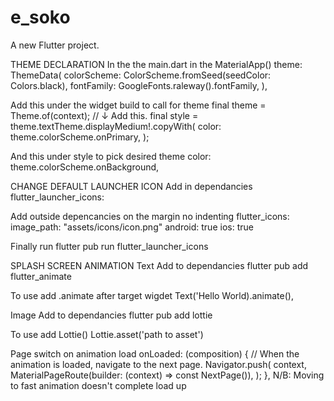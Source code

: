 # e_soko

A new Flutter project.

THEME DECLARATION
In the the main.dart in the MaterialApp()
    theme: ThemeData(
            colorScheme: ColorScheme.fromSeed(seedColor: Colors.black),
            fontFamily: GoogleFonts.raleway().fontFamily,
        ),

Add this under the widget build to call for theme
    final theme = Theme.of(context);
    // ↓ Add this.
    final style = theme.textTheme.displayMedium!.copyWith(
      color: theme.colorScheme.onPrimary,
    );

And this under style to pick desired theme
    color: theme.colorScheme.onBackground,


CHANGE DEFAULT LAUNCHER ICON
Add in dependancies
    flutter_launcher_icons: 

Add outside depencancies on the margin no indenting
    flutter_icons:
        image_path: "assets/icons/icon.png"
        android: true
        ios: true

Finally run 
    flutter pub run flutter_launcher_icons

SPLASH SCREEN ANIMATION
Text
Add to dependancies
    flutter pub add flutter_animate

To use add .animate after target wigdet
    Text('Hello World).animate(),

Image
Add to dependancies
    flutter pub add lottie

To use add Lottie()
    Lottie.asset('path to asset')

Page switch on animation load
    onLoaded: (composition) {
        // When the animation is loaded, navigate to the next page.
        Navigator.push(
            context,
            MaterialPageRoute(builder: (context) => const NextPage()),
        );
    },
N/B: Moving to fast animation doesn't complete load up